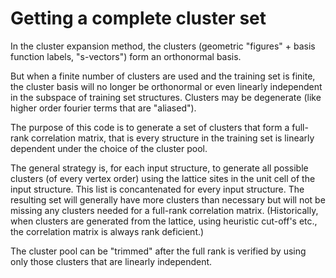 # Getting a complete cluster set
In the cluster expansion method, the clusters (geometric "figures" + basis function labels, "s-vectors") form an orthonormal basis. 

But when a finite number of clusters are used and the training set is finite, the cluster basis will no longer be orthonormal or even linearly independent in the subspace of training set structures. Clusters may be degenerate (like higher order fourier terms that are "aliased").

The purpose of this code is to generate a set of clusters that form a full-rank correlation matrix, that is every structure in the training set is linearly dependent under the choice of the cluster pool. 

The general strategy is, for each input structure, to generate all possible clusters (of every vertex order) using the lattice sites in the unit cell of the input structure. This list is concantenated for every input structure. The resulting set will generally have more clusters than necessary but will not be missing any clusters needed for a full-rank correlation matrix. (Historically, when clusters are generated from the lattice, using heuristic cut-off's etc., the correlation matrix is always rank deficient.)

The cluster pool can be "trimmed" after the full rank is verified by using only those clusters that are linearly independent.


